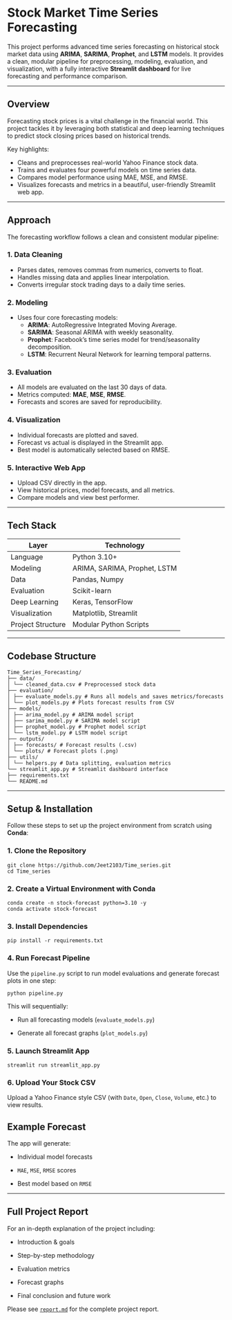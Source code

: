 # Stock Market Time Series Forecasting

This project performs advanced time series forecasting on historical stock market data using **ARIMA**, **SARIMA**, **Prophet**, and **LSTM** models. It provides a clean, modular pipeline for preprocessing, modeling, evaluation, and visualization, with a fully interactive **Streamlit dashboard** for live forecasting and performance comparison.

---

## Overview

Forecasting stock prices is a vital challenge in the financial world. This project tackles it by leveraging both statistical and deep learning techniques to predict stock closing prices based on historical trends.

Key highlights:
- Cleans and preprocesses real-world Yahoo Finance stock data.
- Trains and evaluates four powerful models on time series data.
- Compares model performance using MAE, MSE, and RMSE.
- Visualizes forecasts and metrics in a beautiful, user-friendly Streamlit web app.

---

## Approach

The forecasting workflow follows a clean and consistent modular pipeline:

### 1. **Data Cleaning**
- Parses dates, removes commas from numerics, converts to float.
- Handles missing data and applies linear interpolation.
- Converts irregular stock trading days to a daily time series.

### 2. **Modeling**
- Uses four core forecasting models:
  - **ARIMA**: AutoRegressive Integrated Moving Average.
  - **SARIMA**: Seasonal ARIMA with weekly seasonality.
  - **Prophet**: Facebook’s time series model for trend/seasonality decomposition.
  - **LSTM**: Recurrent Neural Network for learning temporal patterns.

### 3. **Evaluation**
- All models are evaluated on the last 30 days of data.
- Metrics computed: **MAE**, **MSE**, **RMSE**.
- Forecasts and scores are saved for reproducibility.

### 4. **Visualization**
- Individual forecasts are plotted and saved.
- Forecast vs actual is displayed in the Streamlit app.
- Best model is automatically selected based on RMSE.

### 5. **Interactive Web App**
- Upload CSV directly in the app.
- View historical prices, model forecasts, and all metrics.
- Compare models and view best performer.

---

## Tech Stack

| Layer             | Technology              |
|------------------|-------------------------|
| Language          | Python 3.10+            |
| Modeling          | ARIMA, SARIMA, Prophet, LSTM |
| Data              | Pandas, Numpy           |
| Evaluation        | Scikit-learn            |
| Deep Learning     | Keras, TensorFlow       |
| Visualization     | Matplotlib, Streamlit   |
| Project Structure | Modular Python Scripts  |

---

## Codebase Structure

```
Time_Series_Forecasting/
├── data/
│ └── cleaned_data.csv # Preprocessed stock data
├── evaluation/
│ ├── evaluate_models.py # Runs all models and saves metrics/forecasts
│ └── plot_models.py # Plots forecast results from CSV
├── models/
│ ├── arima_model.py # ARIMA model script
│ ├── sarima_model.py # SARIMA model script
│ ├── prophet_model.py # Prophet model script
│ └── lstm_model.py # LSTM model script
├── outputs/
│ ├── forecasts/ # Forecast results (.csv)
│ └── plots/ # Forecast plots (.png)
├── utils/
│ └── helpers.py # Data splitting, evaluation metrics
└── streamlit_app.py # Streamlit dashboard interface
├── requirements.txt
└── README.md
```
---

## Setup & Installation

Follow these steps to set up the project environment from scratch using **Conda**:

### 1. Clone the Repository

```
git clone https://github.com/Jeet2103/Time_series.git
cd Time_series
```
### 2. Create a Virtual Environment with Conda
```
conda create -n stock-forecast python=3.10 -y
conda activate stock-forecast

```
### 3. Install Dependencies
```
pip install -r requirements.txt

```
### 4. Run Forecast Pipeline
Use the `pipeline.py` script to run model evaluations and generate forecast plots in one step:
```
python pipeline.py
```
This will sequentially:

- Run all forecasting models (`evaluate_models.py`)

- Generate all forecast graphs (`plot_models.py`)

### 5. Launch Streamlit App
```
streamlit run streamlit_app.py

```
### 6. Upload Your Stock CSV
Upload a Yahoo Finance style CSV (with `Date`, `Open`, `Close`, `Volume`, etc.) to view results.

## Example Forecast
The app will generate:

- Individual model forecasts

- `MAE`, `MSE`, `RMSE` scores

- Best model based on `RMSE`

---
## Full Project Report
For an in-depth explanation of the project including:

- Introduction & goals

- Step-by-step methodology

- Evaluation metrics

- Forecast graphs

- Final conclusion and future work

Please see [`report.md`](./report.md) for the complete project report.
